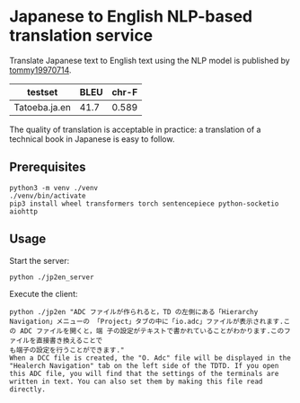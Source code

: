 # Japanese to English NLP-based translation service

Translate Japanese text to English text using the NLP model is published by [tommy19970714](https://huggingface.co/tommy19970714/translation-japanese).

| testset       | BLEU | chr-F |
| ------------- | ---- | ----- |
| Tatoeba.ja.en | 41.7 | 0.589 |

The quality of translation is acceptable in practice: a translation of a technical book in Japanese is easy to follow.

## Prerequisites

```
python3 -m venv ./venv
./venv/bin/activate
pip3 install wheel transformers torch sentencepiece python-socketio aiohttp
```

## Usage

Start the server:

```
python ./jp2en_server
```

Execute the client:

```
python ./jp2en "ADC ファイルが作られると，TD の左側にある「Hierarchy Navigation」メニューの 「Project」タブの中に「io.adc」ファイルが表示されます.この ADC ファイルを開くと，端 子の設定がテキストで書かれていることがわかります.このファイルを直接書き換えることで
も端子の設定を行うことができます."
When a DCC file is created, the "O. Adc" file will be displayed in the "Healerch Navigation" tab on the left side of the TDTD. If you open this ADC file, you will find that the settings of the terminals are written in text. You can also set them by making this file read directly.
```

